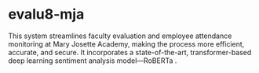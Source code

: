 # evalu8-mja
This system streamlines faculty evaluation and employee attendance monitoring at Mary Josette Academy, making the process more efficient, accurate, and secure. It incorporates a state-of-the-art, transformer-based deep learning sentiment analysis model—RoBERTa .

